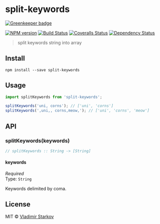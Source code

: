 # split-keywords

[![Greenkeeper badge](https://badges.greenkeeper.io/iamstarkov/split-keywords.svg)](https://greenkeeper.io/)

[![NPM version][npm-image]][npm-url]
[![Build Status][travis-image]][travis-url]
[![Coveralls Status][coveralls-image]][coveralls-url]
[![Dependency Status][depstat-image]][depstat-url]

> split keywords string into array

## Install

    npm install --save split-keywords

## Usage

```js
import splitKeywords from 'split-keywords';

splitKeywords('uni, corns'); // ['uni', 'corns']
splitKeywords(',uni,, corns,meow,'); // ['uni', 'corns', 'meow']
```

## API

### splitKeywords(keywords)

```js
// splitKeywords :: String -> [String]
```

#### keywords

*Required*  
Type: `String`

Keywords delimited by coma.

## License

MIT © [Vladimir Starkov](https://iamstarkov.com)

[npm-url]: https://npmjs.org/package/split-keywords
[npm-image]: https://img.shields.io/npm/v/split-keywords.svg?style=flat-square

[travis-url]: https://travis-ci.org/iamstarkov/split-keywords
[travis-image]: https://img.shields.io/travis/iamstarkov/split-keywords.svg?style=flat-square

[coveralls-url]: https://coveralls.io/r/iamstarkov/split-keywords
[coveralls-image]: https://img.shields.io/coveralls/iamstarkov/split-keywords.svg?style=flat-square

[depstat-url]: https://david-dm.org/iamstarkov/split-keywords
[depstat-image]: https://david-dm.org/iamstarkov/split-keywords.svg?style=flat-square
